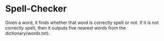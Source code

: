 Spell-Checker
=============

Given a word, it finds whether that word is correctly spelt or not. If it is not correctly spelt, then it outputs five nearest words from the dictionary(words.txt).
